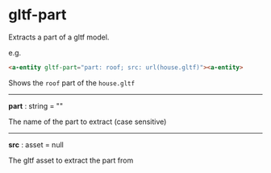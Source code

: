 # gltf-part

Extracts a part of a gltf model.

e.g.
```html
<a-entity gltf-part="part: roof; src: url(house.gltf)"><a-entity>
```
Shows the `roof` part of the `house.gltf`

---
**part** : string = ""

The name of the part to extract (case sensitive)

---
**src** : asset = null

The gltf asset to extract the part from